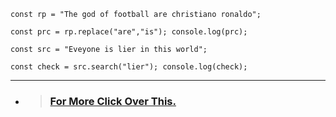 `const rp = "The god of football are christiano ronaldo";`

`const prc = rp.replace("are","is");
console.log(prc);`

`const src = "Eveyone is lier in this world";`

`const check = src.search("lier");
console.log(check);`

---
* > ### [For More Click Over This.](../Js/StringMethods.js)